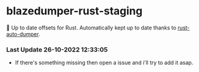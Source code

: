 # blazedumper-rust-staging

🚀 Up to date offsets for Rust. Automatically kept up to date thanks to [rust-auto-dumper](https://github.com/Akandesh/rust-auto-dumper).


### Last Update 26-10-2022 12:33:05
- If there's something missing then open a issue and i'll try to add it asap.